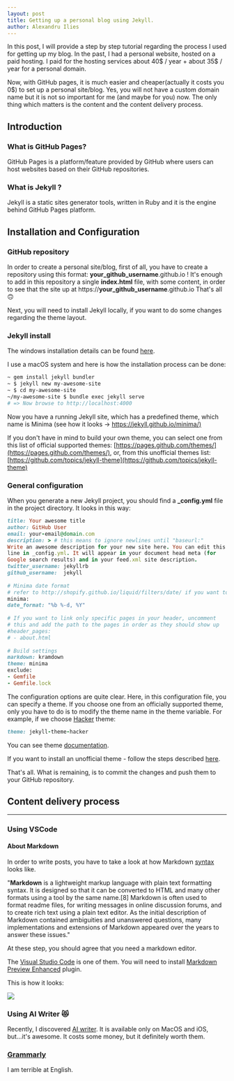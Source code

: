 ```yaml
---
layout: post
title: Getting up a personal blog using Jekyll. 
author: Alexandru Ilies
---
```


In this post, I will provide a step by step tutorial regarding the process I used for getting up my blog. 
In the past, I had a personal website, hosted on a paid hosting. I paid for the hosting services about 40$ / year + about 35$ / year for a personal domain.

Now, with GitHub pages, it is much easier and cheaper(actually it costs you 0$) to set up a personal site/blog. Yes, you will not have a custom domain name but it is not so important for me (and maybe for you) now. The only thing which matters is the content and the content delivery process. 
 
 
## Introduction 

### What is GitHub Pages?

GitHub Pages is a platform/feature provided by GitHub where users can host websites based on their GitHub repositories.
 
### What is Jekyll ?

Jekyll is a static sites generator tools, written in Ruby and it is the engine behind GitHub Pages platform.
 
## Installation and Configuration

### GitHub repository
In order to create a personal site/blog, first of all, you have to create a repository using this format: **your_github_username**.github.io
! It's enough to add in this repository a single **index.html** file, with some content, in order to see that the site up at https://**your_github_username**.github.io
That's all 🙃

Next, you will need to install Jekyll locally, if you want to do some changes regarding the theme layout.

### Jekyll install
The windows installation details can be found [here](https://jekyllrb.com/docs/windows/).
 
I use a macOS system and here is how the installation process can be done:

```bash
~ gem install jekyll bundler
~ $ jekyll new my-awesome-site
~ $ cd my-awesome-site
~/my-awesome-site $ bundle exec jekyll serve
# => Now browse to http://localhost:4000
```

Now you have a running Jekyll site, which has a predefined theme, which name is Minima (see how it looks -> [https://jekyll.github.io/minima/)](https://jekyll.github.io/minima/)

If you don't have in mind to build your own theme, you can select one from this list of official supported themes: [https://pages.github.com/themes/](https://pages.github.com/themes/), or, from this unofficial themes list: [https://github.com/topics/jekyll-theme](https://github.com/topics/jekyll-theme)

### General configuration
When you generate a new Jekyll project, you should find a **_config.yml** file in the project directory. It looks in this way:
 ```ruby
title: Your awesome title
author: GitHub User
email: your-email@domain.com
description: > # this means to ignore newlines until "baseurl:"
Write an awesome description for your new site here. You can edit this
line in _config.yml. It will appear in your document head meta (for
Google search results) and in your feed.xml site description.
twitter_username: jekyllrb
github_username:  jekyll
    
# Minima date format
# refer to http://shopify.github.io/liquid/filters/date/ if you want to customize this
minima:
 date_format: "%b %-d, %Y"
    
# If you want to link only specific pages in your header, uncomment
# this and add the path to the pages in order as they should show up
#header_pages:
# - about.html
   
# Build settings
markdown: kramdown
theme: minima
exclude:
 - Gemfile
 - Gemfile.lock 
```
 
The configuration options are quite clear.
Here, in this configuration file, you can specify a theme. If you choose one from an officially supported theme, only you have to do is to modify the theme name in the theme variable. For example, if we choose [Hacker](https://pages-themes.github.io/hacker/) theme:

```ruby
theme: jekyll-theme-hacker
```
    
You can see theme [documentation](https://github.com/pages-themes/hacker).
 
If you want to install an unofficial theme - follow the steps described [here](https://help.github.com/articles/adding-a-jekyll-theme-to-your-github-pages-site/).


 That's all. What is remaining, is to commit the changes and push them to your GitHub repository.
 
## Content delivery process
-----
### Using VSCode
#### About Markdown 
In order to write posts, you have to take a look at how Markdown [syntax](https://guides.github.com/features/mastering-markdown/) looks like.

"**Markdown** is a lightweight markup language with plain text formatting syntax. It is designed so that it can be converted to HTML and many other formats using a tool by the same name.[8] Markdown is often used to format readme files, for writing messages in online discussion forums, and to create rich text using a plain text editor. As the initial description of Markdown contained ambiguities and unanswered questions, many implementations and extensions of Markdown appeared over the years to answer these issues."

At these step, you should agree that you need a markdown editor.

The [Visual Studio Code](https://code.visualstudio.com/download) is one of them.
You will need to install [Markdown Preview Enhanced](https://marketplace.visualstudio.com/items?itemName=shd101wyy.markdown-preview-enhanced) plugin.

This is how it looks:

![](https://www.dropbox.com/s/shqwe3dyxot8bxp/28495106-30b3b15e-6f09-11e7-8eb6-ca4ca001ab15.png?raw=1)

### Using AI Writer 😻
Recently, I discovered [AI writer](https://ia.net/writer/). It is available only on MacOS and iOS, but...it's awesome. It costs some money, but it definitely worth them.

### [Grammarly](https://app.grammarly.com)
I am terrible at English. 

